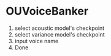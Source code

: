 # OUVoiceBanker

1. select acoustic model's checkpoint
2. select variance model's checkpoint
3. input voice name
4. Done
